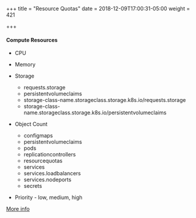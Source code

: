 +++
title = "Resource Quotas"
date = 2018-12-09T17:00:31-05:00
weight = 421

+++

#### Compute Resources
* CPU
* Memory
* Storage
   * requests.storage
   * persistentvolumeclaims
   * storage-class-name.storageclass.storage.k8s.io/requests.storage
   * storage-class-name.storageclass.storage.k8s.io/persistentvolumeclaims
* Object Count
   * configmaps
   * persistentvolumeclaims
   * pods
   * replicationcontrollers
   * resourcequotas
   * services
   * services.loadbalancers
   * services.nodeports
   * secrets

* Priority - low, medium, high


[More info](https://kubernetes.io/docs/tasks/administer-cluster/manage-resources/quota-memory-cpu-namespace/)
